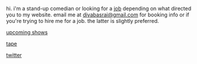 hi. i'm a stand-up comedian or looking for a [job](resume) depending on what directed you to my website. email me at diyabasrai@gmail.com for booking info or if you're trying to hire me for a job. the latter is slightly preferred. 

[upcoming shows](comedy)

[tape](https://www.youtube.com/watch?v=ywy2wpMYX0E)

[twitter](https://twitter.com/diyacomedy)
